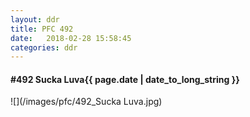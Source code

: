 ```yaml
---
layout: ddr
title: PFC 492
date:   2018-02-28 15:58:45
categories: ddr
---
```


#### **#492** Sucka Luva<span class="pull-right">{{ page.date | date_to_long_string }}</span>
![](/images/pfc/492_Sucka Luva.jpg)

